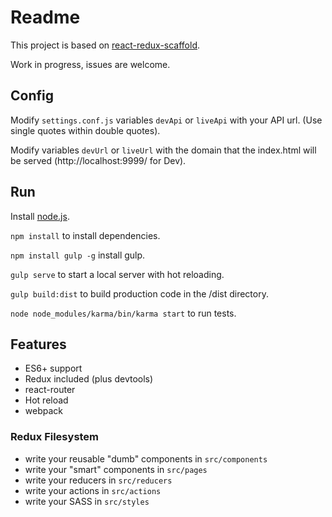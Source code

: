 # Readme 

This project is based on [react-redux-scaffold](https://github.com/lcjnil/react-redux-scaffold).

Work in progress, issues are welcome.

## Config

Modify `settings.conf.js` variables `devApi` or `liveApi` with your API url. (Use single quotes within double quotes). 

Modify variables `devUrl` or `liveUrl` with the domain that the index.html will be served (http://localhost:9999/ for Dev). 

## Run

Install [node.js](https://nodejs.org/en/).

`npm install` to install dependencies.

`npm install gulp -g` install gulp.

`gulp serve` to start a local server with hot reloading.

`gulp build:dist` to build production code in the /dist directory.

`node node_modules/karma/bin/karma start` to run tests.

## Features

- ES6+ support
- Redux included (plus devtools)
- react-router
- Hot reload
- webpack

### Redux Filesystem

- write your reusable "dumb" components in `src/components`
- write your "smart" components in `src/pages`
- write your reducers in `src/reducers`
- write your actions in `src/actions`
- write your SASS in `src/styles`

